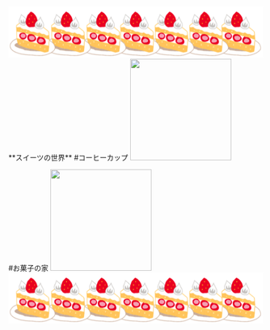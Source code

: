 
<img src="ケーキ.png" width="800" height="100"/>
**スイーツの世界**
#コーヒーカップ
<img src="カップ.png" width="200" height="200"/>

#お菓子の家
<img src="家.png" width="200" height="200"/>
<img src="ケーキ.png" width="800" height="100"/>
